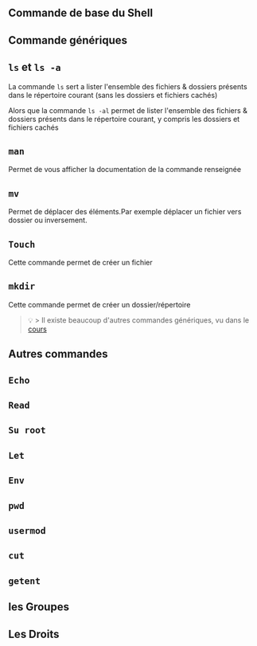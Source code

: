 ## Commande de base du Shell

## Commande génériques

## ``ls`` et ``ls -a``

La commande ``ls`` sert a lister l'ensemble des fichiers & dossiers présents dans le répertoire courant (sans les dossiers et fichiers cachés)

Alors que la commande ``ls -al`` permet de lister l'ensemble des fichiers & dossiers présents dans le répertoire courant, y compris les dossiers et fichiers cachés

## ``man``

Permet de vous afficher la documentation de la commande renseignée

## ``mv``
Permet de déplacer des éléments.Par exemple déplacer un fichier vers dossier ou inversement.

## ``Touch``

Cette commande permet de créer un fichier 

## ``mkdir``

Cette commande permet de créer un dossier/répertoire

> :bulb: > Il existe beaucoup d'autres commandes génériques, vu dans le [cours](https://github.com/kevinniel/resources/blob/master/Cours/linux/commandes_generiques.md#ligne-de-commande-g%C3%A9n%C3%A9riques-cli)

## Autres commandes


## ``Echo``



## ``Read``

## ``Su root``
## ``Let``
## ``Env``
## ``pwd``
## ``usermod``
## ``cut``
## ``getent``

## les Groupes
## Les Droits
